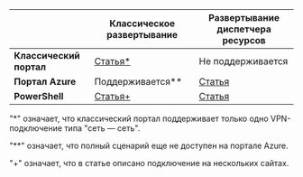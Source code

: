 | | **Классическое развертывание** | **Развертывание диспетчера ресурсов** |
|----------------------------------------|--------------|----------------------|
| **Классический портал** |[Статья*](../articles/vpn-gateway/vpn-gateway-site-to-site-create.md) | Не поддерживается |
| **Портал Azure** | Поддерживается** | [Статья](vpn-gateway-howto-site-to-site-resource-manager-portal.md)|
| **PowerShell** |[Статья+](..articles/vpn-gateway/vpn-gateway-multi-site.md) | [Статья](..articles/vpn-gateway/vpn-gateway-create-site-to-site-rm-powershell.md)| 

"*" означает, что классический портал поддерживает только одно VPN-подключение типа "сеть — сеть".

"**" означает, что полный сценарий еще не доступен на портале Azure.

"+" означает, что в статье описано подключение на нескольких сайтах.

<!---HONumber=AcomDC_0803_2016-->